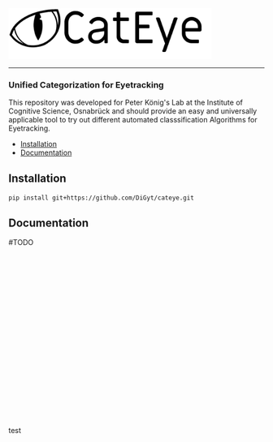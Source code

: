 
<img src="/files/imgs/cateye_header.png" alt="CatEye logo" height="100"/>

___
### Unified Categorization for Eyetracking

This repository was developed for Peter König's Lab at the Institute of Cognitive Science, Osnabrück and should provide an easy and universally applicable tool to try out different automated classsification Algorithms for Eyetracking.

- [Installation](#installation)
- [Documentation](#documentation)

## Installation
```
pip install git+https://github.com/DiGyt/cateye.git
```





























## Documentation

 #TODO

<br/><br/><br/><br/><br/><br/><br/><br/><br/><br/><br/><br/><br/><br/><br/><br/><br/><br/><br/><br/>
test
